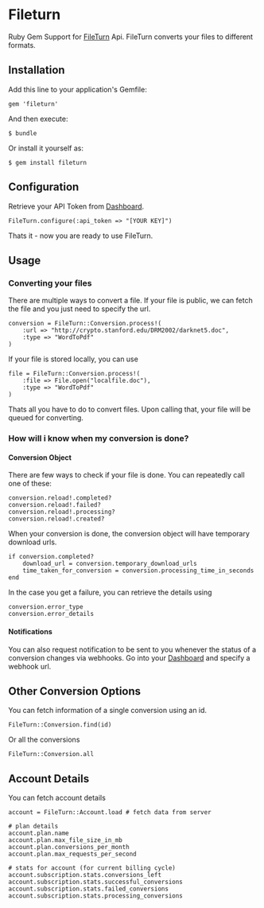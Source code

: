 # Fileturn

Ruby Gem Support for [FileTurn](https://fileturn.net/) Api. FileTurn converts your files to different formats. 

## Installation

Add this line to your application's Gemfile:

    gem 'fileturn'

And then execute:

    $ bundle

Or install it yourself as:

    $ gem install fileturn

## Configuration

Retrieve your API Token from [Dashboard](https://fileturn.net/dashboard/api_token).

	FileTurn.configure(:api_token => "[YOUR KEY]")
	
Thats it - now you are ready to use FileTurn.

## Usage

### Converting your files

There are multiple ways to convert a file. If your file is public, we can fetch the file and you just need to specify the url. 

	conversion = FileTurn::Conversion.process!(
		:url => "http://crypto.stanford.edu/DRM2002/darknet5.doc",
		:type => "WordToPdf"
	)

If your file is stored locally, you can use

	file = FileTurn::Conversion.process!(
		:file => File.open("localfile.doc"),
		:type => "WordToPdf"
	)

Thats all you have to do to convert files. Upon calling that, your file will be queued for converting. 

### How will i know when my conversion is done?

#### Conversion Object

There are few ways to check if your file is done. You can repeatedly call one of these:

	conversion.reload!.completed? 
	conversion.reload!.failed?
	conversion.reload!.processing?
	conversion.reload!.created?

When your conversion is done, the conversion object will have temporary download urls.

	if conversion.completed?
		download_url = conversion.temporary_download_urls
		time_taken_for_conversion = conversion.processing_time_in_seconds
	end

In the case you get a failure, you can retrieve the details using

	conversion.error_type
	conversion.error_details

#### Notifications

You can also request notification to be sent to you whenever the status of a conversion changes via webhooks. Go into your [Dashboard](https://fileturn.net/dashboard/notifications) and specify a webhook url. 

## Other Conversion Options

You can fetch information of a single conversion using an id.

	FileTurn::Conversion.find(id)

Or all the conversions
	
	FileTurn::Conversion.all

## Account Details

You can fetch account details 

	account = FileTurn::Account.load # fetch data from server

	# plan details
	account.plan.name
	account.plan.max_file_size_in_mb
	account.plan.conversions_per_month
	account.plan.max_requests_per_second

	# stats for account (for current billing cycle)
	account.subscription.stats.conversions_left
	account.subscription.stats.successful_conversions
	account.subscription.stats.failed_conversions
	account.subscription.stats.processing_conversions

